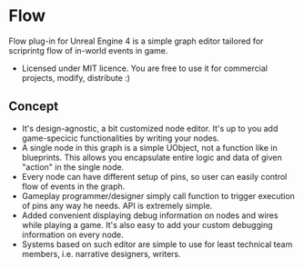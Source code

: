 # Flow

Flow plug-in for Unreal Engine 4 is a simple graph editor tailored for scriprintg flow of in-world events in game. 
* Licensed under MIT licence. You are free to use it for commercial projects, modify, distribute :)

## Concept
* It's design-agnostic, a bit customized node editor. It's up to you add game-specicic functionalities by writing your nodes.
* A single node in this graph is a simple UObject, not a function like in blueprints. This allows you encapsulate entire logic and data of given "action" in the single node. 
* Every node can have different setup of pins, so user can easily control flow of events in the graph.
* Gameplay programmer/designer simply call function to trigger execution of pins any way he needs. API is extremely simple.
* Added convenient displaying debug information on nodes and wires while playing a game. It's also easy to add your custom debugging information on every node.
* Systems based on such editor are simple to use for least technical team members, i.e. narrative designers, writers.
